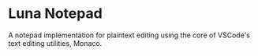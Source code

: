 # Luna Notepad
A notepad implementation for plaintext editing using the core of VSCode's text editing utilities, Monaco.
